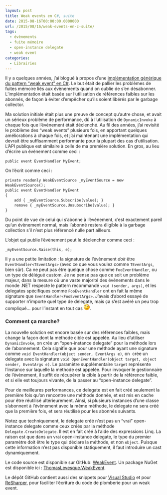```yaml
---
layout: post
title: Weak events en C#, suite
date: 2015-08-16T00:00:00.0000000
url: /2015/08/16/weak-events-en-c-suite/
tags:
  - évènements
  - fuite mémoire
  - open-instance delegate
  - weak event
categories:
  - Librairies
---
```



Il y a quelques années, j’ai blogué à propos d’une [implémentation générique du pattern “weak event” en C#](/2010/05/16/c-une-implementation-du-pattern-weakevent/). Le but était de pallier les problèmes de fuites mémoire liés aux évènements quand on oublie de s’en désabonner. L’implémentation était basée sur l’utilisation de références faibles sur les abonnés, de façon à éviter d’empêcher qu’ils soient libérés par le garbage collector.

Ma solution initiale était plus une preuve de concept qu’autre chose, et avait un sérieux problème de performance, dû à l’utilisation de `DynamicInvoke` à chaque fois que l’évènement était déclenché. Au fil des années, j’ai revisité le problème des “weak events” plusieurs fois, en apportant quelques améliorations à chaque fois, et j’ai maintenant une implémentation qui devrait être suffisamment performante pour la plupart des cas d’utilisation. L’API publique est similaire à celle de ma première solution. En gros, au lieu d’écrire un évènement comme ceci :

```
public event EventHandler MyEvent;
```

On l’écrit comme ceci :

```
private readonly WeakEventSource _myEventSource = new WeakEventSource();
public event EventHandler MyEvent
{
    add { _myEventSource.Subscribe(value); }
    remove { _myEventSource.Unsubscribe(value); }
}
```

Du point de vue de celui qui s’abonne à l’évènement, c’est exactement pareil qu’un évènement normal, mais l’abonné restera éligible à la garbage collection s’il n’est plus référencé nulle part ailleurs.

L’objet qui publie l’évènement peut le déclencher comme ceci :

```
_myEventSource.Raise(this, e);
```

Il y a une petite limitation : la signature de l’évènement *doit* être `EventHandler<TEventArgs>` (avec ce que vous voulez comme `TEventArgs`, bien sûr). Ca ne peut pas être quelque chose comme `FooEventHandler`, ou un type de délégué custom. Je ne pense pas que ce soit un problème majeur, dans la mesure où une vaste majorité des évènements dans le monde .NET respecte le pattern recommandé `void (sender, args)`, et les delegates spécifiques comme `FooEventHandler` ont en fait la même signature que `EventHandler<FooEventArgs>`. J’avais d’abord essayé de supporter n’importe quel type de delegate, mais ça s’est avéré un peu trop compliqué… pour l’instant en tout cas ![Winking smile](wlEmoticon-winkingsmile.png).



### Comment ça marche?

La nouvelle solution est encore basée sur des références faibles, mais change la façon dont la méthode cible est appelée. Au lieu d’utiliser `DynamicInvoke`, on crée un “open-instance delegate” pour la méthode lors de l’abonnement. Cela signifie que pour une méthode ayant une signature comme `void EventHandler(object sender, EventArgs e)`, on  crée un delegate avec la signature `void OpenEventHandler(object target, object sender, EventArgs e)`. Le paramètre supplémentaire `target` représente l’instance sur laquelle la méthode est appelée. Pour invoquer le gestionnaire de l’évènement, il suffit de récupérer la cible à partir de la référence faible, et si elle est toujours vivante, de la passer au “open-instance delegate”.

Pour de meilleures performances, ce delegate est en fait créé seulement la première fois qu’on rencontre une méthode donnée, et est mis en cache pour être réutilisé ultérieurement. Ainsi, si plusieurs instances d’une classe s’abonnent à l’évènement avec la même méthode, le delegate ne sera créé que la première fois, et sera réutilisé pour les abonnés suivants.

Notez que techniquement, le delegate créé n’est pas un “vrai” open-instance delegate comme ceux créés par la méthode `Delegate.CreateDelegate`. Il est en fait créé à l’aide des expressions Linq. La raison est que dans un vrai open-instance delegate, le type du premier paramètre doit être le type qui déclare la méthode, et non `object`. Puisque cette information n’est pas disponible statiquement, il faut introduire un cast dynamiquement.



Le code source est disponible sur GitHub: [WeakEvent](https://github.com/thomaslevesque/WeakEvent). Un package NuGet est disponible ici : [ThomasLevesque.WeakEvent](https://www.nuget.org/packages/ThomasLevesque.WeakEvent/).

Le dépôt GitHub contient aussi des snippets pour [Visual Studio](https://github.com/thomaslevesque/WeakEvent/blob/master/tools/Snippets/VisualStudio/wevt.snippet) et pour [ReSharper](https://github.com/thomaslevesque/WeakEvent/blob/master/tools/Snippets/ReSharper/wevt.DotSettings), pour faciliter l’écriture du code de plomberie pour un weak event.

